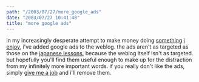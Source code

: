 ```yaml
---
path: "/2003/07/27/more_google_ads" 
date: "2003/07/27 10:41:48" 
title: "more google ads" 
---
```

<p>in my increasingly desperate attempt to make money doing <a href="http://music.randomchaos.com/">something</a> <a href="http://www.randomchaos.com/software/maillog/">i</a> <a href="http://www.randomchaos.com/source.php">enjoy</a>, i've added google ads to the weblog. the ads aren't as targeted as those on the <a href="http://weblog.randomchaos.com/japanese.php">japanese lessons</a>, because the weblog itself isn't as targeted. but hopefully you'll find them useful enough to make up for the distraction from my infinitely more important words. if you really don't like the ads, simply <a href="http://www.randomchaos.com/document.php?source=scott_reynen_resume">give me a job</a> and i'll remove them.</p>